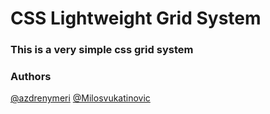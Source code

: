 # CSS Lightweight Grid System
### This is a very simple css grid system
### Authors
[@azdrenymeri](https://github.com/azdrenymeri)
[@Milosvukatinovic](https://github.com/milosvukadinovic)
